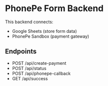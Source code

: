 # PhonePe Form Backend

This backend connects:
- Google Sheets (store form data)
- PhonePe Sandbox (payment gateway)

## Endpoints
- POST /api/create-payment
- POST /api/status
- POST /api/phonepe-callback
- GET  /api/success
